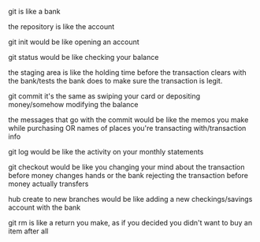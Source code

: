 git is like a bank

the repository is like the account

git init would be like opening an account

git status would be like checking your balance

the staging area is like the holding time before the transaction clears with the bank/tests the bank does to make sure the transaction is legit.

git commit it's the same as swiping your card or depositing money/somehow modifying the balance

the messages that go with the commit would be like the memos you make while purchasing OR names of places you're transacting with/transaction info

git log would be like the activity on your monthly statements

git checkout would be like you changing your mind about the transaction before money changes hands or the bank rejecting the transaction before money actually transfers

<!-- gitHub would be like the central bank (federal reserve) -->

hub create to new branches would be like adding a new checkings/savings account with the bank

git rm is like a return you make, as if you decided you didn't want to buy an item after all
